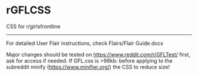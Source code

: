 # rGFLCSS
CSS for r/girlsfrontline

-----------------------------

For detailed User Flair instructions, check Flairs/Flair Guide.docx

Major changes should be tested on https://www.reddit.com/r/GFLTest/ first, ask for access if needed.
If GFL.css is >98kb: before applying to the subreddit minify (https://www.minifier.org/) the CSS to reduce size!

